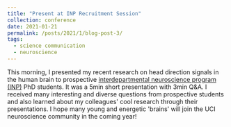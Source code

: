 ```yaml
---
title: "Present at INP Recruitment Session"
collection: conference
date: 2021-01-21
permalink: /posts/2021/1/blog-post-3/
tags:
  - science communication
  - neuroscience
---
```


This morning, I presented my recent research on head direction signals in the human brain to prospective [interdepartmental neuroscience program (INP)](https://inp.uci.edu/) PhD students. It was a 5min short presentation with 3min Q&A. I received many interesting and diverse questions from prospective students and also learned about my colleagues' cool research through their presentations. I hope many young and energetic 'brains' will join the UCI neuroscience community in the coming year!
